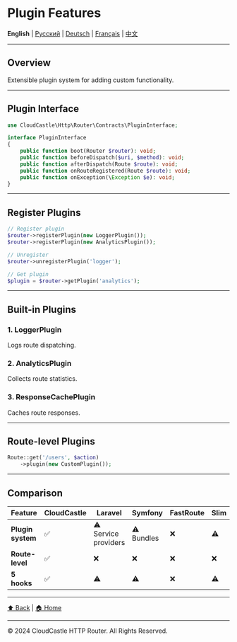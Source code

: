 # Plugin Features

**English** | [Русский](../ru/features/PLUGIN_FEATURES.md) | [Deutsch](../de/features/PLUGIN_FEATURES.md) | [Français](../fr/features/PLUGIN_FEATURES.md) | [中文](../zh/features/PLUGIN_FEATURES.md)

---





## Overview

Extensible plugin system for adding custom functionality.

---

## Plugin Interface

```php
use CloudCastle\Http\Router\Contracts\PluginInterface;

interface PluginInterface
{
    public function boot(Router $router): void;
    public function beforeDispatch($uri, $method): void;
    public function afterDispatch(Route $route): void;
    public function onRouteRegistered(Route $route): void;
    public function onException(\Exception $e): void;
}
```

---

## Register Plugins

```php
// Register plugin
$router->registerPlugin(new LoggerPlugin());
$router->registerPlugin(new AnalyticsPlugin());

// Unregister
$router->unregisterPlugin('logger');

// Get plugin
$plugin = $router->getPlugin('analytics');
```

---

## Built-in Plugins

### 1. LoggerPlugin
Logs route dispatching.

### 2. AnalyticsPlugin
Collects route statistics.

### 3. ResponseCachePlugin
Caches route responses.

---

## Route-level Plugins

```php
Route::get('/users', $action)
    ->plugin(new CustomPlugin());
```

---

## Comparison

| Feature | CloudCastle | Laravel | Symfony | FastRoute | Slim |
|---------|-------------|---------|---------|-----------|------|
| **Plugin system** | ✅ | ⚠️ Service providers | ⚠️ Bundles | ❌ | ⚠️ |
| **Route-level** | ✅ | ❌ | ❌ | ❌ | ❌ |
| **5 hooks** | ✅ | ⚠️ | ⚠️ | ❌ | ⚠️ |

---

[⬆ Back](../FEATURES_INDEX.md) | [🏠 Home](../../../README.md)

---

© 2024 CloudCastle HTTP Router. All Rights Reserved.


